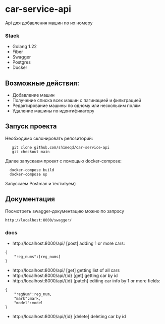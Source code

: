 # car-service-api

Api для добавления машин по их номеру

### Stack
  * Golang 1.22
  * Fiber
  * Swagger
  * Postgres
  * Docker

## Возможные действия:
  * Добавление машин
  * Получение списка всех машин с пагинацией и фильтрацией
  * Редактирование машины по одному или нескольким полям
  * Удаление машины по идентификатору

## Запуск проекта
  Необходимо склонировать репозиторий:
  ```
     git clone github.com/sh1neqd/car-service-api
     git checkout main
```
  Далее запускаем проект с помощью docker-compose:
```
  docker-compose build
  docker-compose up
```
  Запускаем Postman и теституем)

## Документация

Посмотреть swagger-документацию можно по запросу
```
http://localhost:8000/swagger/
```

### docs

* http://localhost:8000/api/ [post] adding 1 or more cars:
```
{
    "reg_nums":[reg_nums]
}
```
* http://localhost:8000/api/ [get] getting list of all cars
* http://localhost:8000/api/{id} [get] getting car by id
* http://localhost:8000/api/{id} [patch] editing car info by 1 or more fields:
```
{
    "regNum":reg_num,
    "mark":mark,
    "model":model
}
```
* http://localhost:8000/api/{id} [delete] deleting car by id
